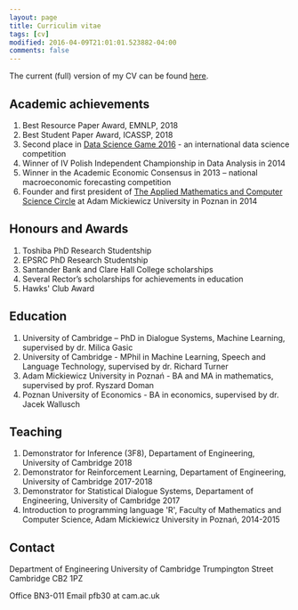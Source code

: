 ```yaml
---
layout: page
title: Curriculim vitae
tags: [cv]
modified: 2016-04-09T21:01:01.523882-04:00
comments: false
---
```


The current (full) version of my CV can be found [here](https://github.com/budzianowski/budzianowski.github.io/blob/master/data/cv.pdf).

## Academic achievements
1. Best Resource Paper Award, EMNLP, 2018
2. Best Student Paper Award, ICASSP, 2018
3. Second place in [Data Science Game 2016](http://www.datasciencegame.com/press) - an international data science competition
4. Winner of IV Polish Independent Championship in Data Analysis in 2014
5. Winner in the Academic Economic Consensus in 2013 – national macroeconomic forecasting competition
6. Founder and first president of [The Applied Mathematics and Computer Science Circle](http://mis.wmi.amu.edu.pl/) at Adam Mickiewicz University in Poznan in 2014

## Honours and Awards
1. Toshiba PhD Research Studentship
2. EPSRC PhD Research Studentship
3. Santander Bank and Clare Hall College scholarships
4. Several Rector’s scholarships for achievements in education
5. Hawks' Club Award

## Education
1. University of Cambridge – PhD in Dialogue Systems, Machine Learning, supervised by dr. Milica Gasic
2. University of Cambridge - MPhil in Machine Learning, Speech and Language Technology, supervised by dr. Richard Turner
3. Adam Mickiewicz University in Poznań - BA and MA in mathematics, supervised by prof. Ryszard Doman
4. Poznan University of Economics - BA in economics, supervised by dr. Jacek Wallusch

## Teaching
1. Demonstrator for Inference (3F8), Departament of Engineering, University of Cambridge 2018
2. Demonstrator for Reinforcement Learning, Departament of Engineering, University of Cambridge 2017-2018
3. Demonstrator for Statistical Dialogue Systems, Departament of Engineering, University of Cambridge 2017
4. Introduction to programming language 'R', Faculty of Mathematics and Computer Science, Adam Mickiewicz University in Poznań, 2014-2015

## Contact
Department of Engineering
University of Cambridge
Trumpington Street
Cambridge CB2 1PZ

Office BN3-011
Email pfb30 at cam.ac.uk
